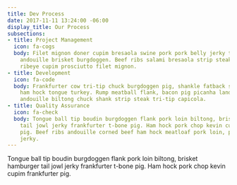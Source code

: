 ```yaml
---
title: Dev Process
date: 2017-11-11 13:24:00 -06:00
display_title: Our Process
subsections:
- title: Project Management
  icon: fa-cogs
  body: Filet mignon doner cupim bresaola swine pork pork belly jerky tail, pancetta
    andouille brisket burgdoggen. Beef ribs salami bresaola strip steak. Burgdoggen
    ribeye cupim prosciutto filet mignon.
- title: Development
  icon: fa-code
  body: Frankfurter cow tri-tip chuck burgdoggen pig, shankle fatback shoulder. Chicken
    ham hock tongue turkey. Rump meatball flank, bacon pig picanha landjaeger shoulder
    andouille biltong chuck shank strip steak tri-tip capicola.
- title: Quality Assurance
  icon: fa-check
  body: Tongue ball tip boudin burgdoggen flank pork loin biltong, brisket hamburger
    tail jowl jerky frankfurter t-bone pig. Ham hock pork chop kevin cupim frankfurter
    pig. Beef ribs andouille corned beef ham hock meatloaf pork loin, pork belly shankle
    jerky.
---
```


Tongue ball tip boudin burgdoggen flank pork loin biltong, brisket hamburger tail jowl jerky frankfurter t-bone pig. Ham hock pork chop kevin cupim frankfurter pig.